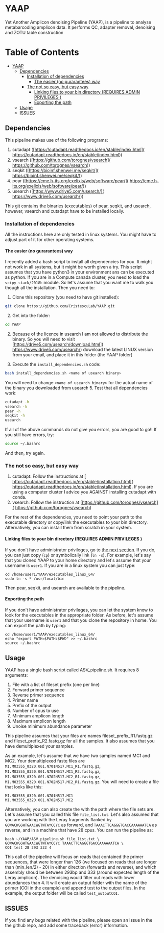 ﻿# YAAP
Yet Another Amplicon denoising Pipeline (YAAP), is a pipeline to analyse 
metabarcoding amplicon data. It performs QC, adapter removal, denoising and 
ZOTU table construction

Table of Contents
=================

   * [YAAP](#yaap)
      * [Dependencies](#dependencies)
         * [Installation of dependencies](#installation-of-dependencies)
            * [The easier (no gurarantees) way](#the-easier-no-gurarantees-way)
         * [The not so easy, but easy way](#the-not-so-easy-but-easy-way)
            * [Linking files to your bin directory (REQUIRES ADMIN PRIVILEGES )](#linking-files-to-your-bin-directory-requires-admin-privileges-)
            * [Exporting the path](#exporting-the-path)
      * [Usage](#usage)
      * [ISSUES](#issues)

## Dependencies
This pipeline makes use of the following programs:
1. cutadapt ([https://cutadapt.readthedocs.io/en/stable/index.html](
https://cutadapt.readthedocs.io/en/stable/index.html))
2. vsearch ([https://github.com/torognes/vsearch](
https://github.com/torognes/vsearch))
3. seqkit ([https://bioinf.shenwei.me/seqkit/](
https://bioinf.shenwei.me/seqkit/))
4. pear ([https://cme.h-its.org/exelixis/web/software/pear/](
https://cme.h-its.org/exelixis/web/software/pear/))
5. usearch ([https://www.drive5.com/usearch/](
https://www.drive5.com/usearch/))

This git contains the binaries (executables) of pear, seqkit, and usearch, 
however, vsearch and cutadapt have to be installed locally.

### Installation of dependencies
All the instructions here are only tested in linux systems. You might have to 
adjust part of it for other operating systems.

#### **The easier (no gurarantees) way**
I recently added a bash script to install all dependencies for you. It might 
not work in all systems, but it might be worth given a try. This script assumes
that you have python3 in your environment ans can be executed as python. If you
are in a Compute canada cluster, you need to load the `scipy-stack/2018b` 
module. So let's assume that you want me to walk you though all the 
installation. Then you need to:
1. Clone this repository (you need to have git installed):
```bash
git clone https://github.com/CristescuLab/YAAP.git
```
2. Get into the folder:
```bash
cd YAAP
```
2.  Because of the licence in usearch I am not allowed to distribute the binary.
So you will need to visit [https://drive5.com/usearch/download.html](
https://www.drive5.com/usearch/) download 
the latest LINUX version from your email, and place it in this folder (the YAAP 
folder)

4. Execute the `install_dependencies.sh` code:
```bash
bash install_dependencies.sh <name of usearch binary>
```
You will need to change `<name of usearch binary>` for the actual name of the 
binary you downloaded from usearch 
5. Test that all dependencies work:
```bash
cutadapt -h
vsearch -h
pear -h
seqkit -h
usearch 
```
If all of the above commands do not give you errors, you are good to go!! If you still have errors, try:
```bash
source ~/.bashrc
```
And then, try again.

### **The not so easy, but easy way**
1. cutadapt: Follow the instructions at [
https://cutadapt.readthedocs.io/en/stable/installation.html](
https://cutadapt.readthedocs.io/en/stable/installation.html). If you are using 
a computer cluster I advice you AGAINST installing cutadapt with conda.
2. vsearch: Follow the instruction at [https://github.com/torognes/vsearch](
https://github.com/torognes/vsearch)

For the rest of the dependencies, you need to point your path to the executable
directory or copy/link the executables to your bin directory.  Alternatively, 
you can install them from scratch in your system.

#### Linking files to your bin directory (REQUIRES ADMIN PRIVILEGES )
If you don't have administrator privileges, go to [the next section](#exporting-the-path). 
If you do, you can just copy (`cp`) or symbolically link (`ln -s`). 
For example, let's say that you cloned YAAP to your home directory and let's 
assume that your username is `user1`. If you are in a linux system you can just
 type:

```
cd /home/user1/YAAP/executables_linux_64/
sudo ln -s * /usr/local/bin
```

Then pear, seqkit, and usearch are available to the pipeline.


#### Exporting the path
If you don't have administrator privileges, you can let the system know to look
 for the executables in the appropriate folder. As before, let's assume that 
 your username is `user1` and that you clone the repository in home. You can 
 export the path by typing:
```
cd /home/user1/YAAP/executables_linux_64/
echo "export PATH=$PATH:$PWD" >> ~/.bashrc
source ~/.bashrc
```

## Usage
YAAP has a single bash script called ASV_pipeline.sh. It requires 8 arguments:
1. File with a list of fileset prefix (one per line)
2. Forward primer sequence
3. Reverse primer sequence
4. Primer name
5. Prefix of the output
6. Number of cpus to use
7. Minimum amplicon length
8. Maximum amplicon length
9. Unoise minimum abundance parameter

This pipeline assumes that your files are names fileset_prefix_R1.fastq.gz and 
fileset_prefix_R2.fastq.gz for all the samples. It also assumes that you have 
demultiplexed your samples.

As an example, let's assume that we have two samples named MC1 and MC2. Your 
demultiplexed fastq files are `MI.M03555_0320.001.N701N517.MC1_R1.fastq.gz`, 
`MI.M03555_0320.001.N701N517.MC1_R2.fastq.gz`, 
`MI.M03555_0320.001.N702N517.MC2_R1.fastq.gz`,
`MI.M03555_0320.001.N702N517.MC2_R1.fastq.gz`.
 You will need to create a file that looks like this:
 ```
MI.M03555_0320.001.N701N517.MC1
MI.M03555_0320.001.N702N517.MC2 
 ```
Alternatively, you can also create the with the path where the file sets are. 
Let's assume that you called this file `file_list.txt`. Let's also assumed that
 you are working with the Leray fragments flanked by 
 `GGWACWGGWTGAACWGTWTAYCCYC` as forward, and `TAAACTTCAGGGTGACCAAAAAATCA` as 
 reverse, and in a machine that have 28 cpus. You can run the pipeline as:
```
bash ~/YAAP/ASV_pipeline.sh file_list.txt \
GGWACWGGWTGAACWGTWTAYCCYC TAAACTTCAGGGTGACCAAAAAATCA \
COI test 28 293 333 4
```

This call of the pipeline will focus on reads that contained the primer 
sequences, that were longer than 126 (we focused on reads that are longer than 
(min_len/2) - 20) in either direction (forwards and reverse), and which 
assembly shoud be between 293bp and 333 (around expected length of the Leray 
amplicon). The denoising would filter out reads with lower abundances than 4.
It will create an output folder with the name of the primer (COI in 
the example) and append test to the output files. In the example, the output 
folder will be called `test_outputCOI`.


## ISSUES
If you find any bugs related with the pipeline, please open an issue in the the
github repo, and add some traceback (error) information.
